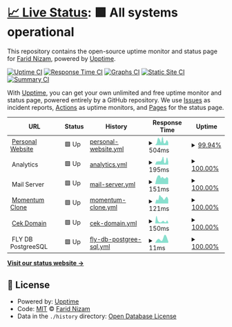 # [📈 Live Status](https://yuimatcha.github.io/uptime): <!--live status--> **🟩 All systems operational**

This repository contains the open-source uptime monitor and status page for [Farid Nizam](www.onolune.me), powered by [Upptime](https://github.com/upptime/upptime).

[![Uptime CI](https://github.com/yuimatcha/uptime/workflows/Uptime%20CI/badge.svg)](https://github.com/yuimatcha/uptime/actions?query=workflow%3A%22Uptime+CI%22)
[![Response Time CI](https://github.com/yuimatcha/uptime/workflows/Response%20Time%20CI/badge.svg)](https://github.com/yuimatcha/uptime/actions?query=workflow%3A%22Response+Time+CI%22)
[![Graphs CI](https://github.com/yuimatcha/uptime/workflows/Graphs%20CI/badge.svg)](https://github.com/yuimatcha/uptime/actions?query=workflow%3A%22Graphs+CI%22)
[![Static Site CI](https://github.com/yuimatcha/uptime/workflows/Static%20Site%20CI/badge.svg)](https://github.com/yuimatcha/uptime/actions?query=workflow%3A%22Static+Site+CI%22)
[![Summary CI](https://github.com/yuimatcha/uptime/workflows/Summary%20CI/badge.svg)](https://github.com/yuimatcha/uptime/actions?query=workflow%3A%22Summary+CI%22)

With [Upptime](https://upptime.js.org), you can get your own unlimited and free uptime monitor and status page, powered entirely by a GitHub repository. We use [Issues](https://github.com/yuimatcha/uptime/issues) as incident reports, [Actions](https://github.com/yuimatcha/uptime/actions) as uptime monitors, and [Pages](https://yuimatcha.github.io/uptime) for the status page.

<!--start: status pages-->
<!-- This summary is generated by Upptime (https://github.com/upptime/upptime) -->
<!-- Do not edit this manually, your changes will be overwritten -->
<!-- prettier-ignore -->
| URL | Status | History | Response Time | Uptime |
| --- | ------ | ------- | ------------- | ------ |
| <img alt="" src="https://www.farid.cyou/favicon.ico" height="13"> [Personal Website](https://www.farid.cyou) | 🟩 Up | [personal-website.yml](https://github.com/faridhnzz/uptime/commits/HEAD/history/personal-website.yml) | <details><summary><img alt="Response time graph" src="./graphs/personal-website/response-time-week.png" height="20"> 504ms</summary><br><a href="https://faridhnzz.github.io/uptime/history/personal-website"><img alt="Response time 462" src="https://img.shields.io/endpoint?url=https%3A%2F%2Fraw.githubusercontent.com%2Ffaridhnzz%2Fuptime%2FHEAD%2Fapi%2Fpersonal-website%2Fresponse-time.json"></a><br><a href="https://faridhnzz.github.io/uptime/history/personal-website"><img alt="24-hour response time 273" src="https://img.shields.io/endpoint?url=https%3A%2F%2Fraw.githubusercontent.com%2Ffaridhnzz%2Fuptime%2FHEAD%2Fapi%2Fpersonal-website%2Fresponse-time-day.json"></a><br><a href="https://faridhnzz.github.io/uptime/history/personal-website"><img alt="7-day response time 504" src="https://img.shields.io/endpoint?url=https%3A%2F%2Fraw.githubusercontent.com%2Ffaridhnzz%2Fuptime%2FHEAD%2Fapi%2Fpersonal-website%2Fresponse-time-week.json"></a><br><a href="https://faridhnzz.github.io/uptime/history/personal-website"><img alt="30-day response time 590" src="https://img.shields.io/endpoint?url=https%3A%2F%2Fraw.githubusercontent.com%2Ffaridhnzz%2Fuptime%2FHEAD%2Fapi%2Fpersonal-website%2Fresponse-time-month.json"></a><br><a href="https://faridhnzz.github.io/uptime/history/personal-website"><img alt="1-year response time 462" src="https://img.shields.io/endpoint?url=https%3A%2F%2Fraw.githubusercontent.com%2Ffaridhnzz%2Fuptime%2FHEAD%2Fapi%2Fpersonal-website%2Fresponse-time-year.json"></a></details> | <details><summary><a href="https://faridhnzz.github.io/uptime/history/personal-website">99.94%</a></summary><a href="https://faridhnzz.github.io/uptime/history/personal-website"><img alt="All-time uptime 99.00%" src="https://img.shields.io/endpoint?url=https%3A%2F%2Fraw.githubusercontent.com%2Ffaridhnzz%2Fuptime%2FHEAD%2Fapi%2Fpersonal-website%2Fuptime.json"></a><br><a href="https://faridhnzz.github.io/uptime/history/personal-website"><img alt="24-hour uptime 99.60%" src="https://img.shields.io/endpoint?url=https%3A%2F%2Fraw.githubusercontent.com%2Ffaridhnzz%2Fuptime%2FHEAD%2Fapi%2Fpersonal-website%2Fuptime-day.json"></a><br><a href="https://faridhnzz.github.io/uptime/history/personal-website"><img alt="7-day uptime 99.94%" src="https://img.shields.io/endpoint?url=https%3A%2F%2Fraw.githubusercontent.com%2Ffaridhnzz%2Fuptime%2FHEAD%2Fapi%2Fpersonal-website%2Fuptime-week.json"></a><br><a href="https://faridhnzz.github.io/uptime/history/personal-website"><img alt="30-day uptime 99.71%" src="https://img.shields.io/endpoint?url=https%3A%2F%2Fraw.githubusercontent.com%2Ffaridhnzz%2Fuptime%2FHEAD%2Fapi%2Fpersonal-website%2Fuptime-month.json"></a><br><a href="https://faridhnzz.github.io/uptime/history/personal-website"><img alt="1-year uptime 99.00%" src="https://img.shields.io/endpoint?url=https%3A%2F%2Fraw.githubusercontent.com%2Ffaridhnzz%2Fuptime%2FHEAD%2Fapi%2Fpersonal-website%2Fuptime-year.json"></a></details>
| <img alt="" src="https://i.imgur.com/NnB33FF.png" height="13"> Analytics | 🟩 Up | [analytics.yml](https://github.com/faridhnzz/uptime/commits/HEAD/history/analytics.yml) | <details><summary><img alt="Response time graph" src="./graphs/analytics/response-time-week.png" height="20"> 195ms</summary><br><a href="https://faridhnzz.github.io/uptime/history/analytics"><img alt="Response time 226" src="https://img.shields.io/endpoint?url=https%3A%2F%2Fraw.githubusercontent.com%2Ffaridhnzz%2Fuptime%2FHEAD%2Fapi%2Fanalytics%2Fresponse-time.json"></a><br><a href="https://faridhnzz.github.io/uptime/history/analytics"><img alt="24-hour response time 139" src="https://img.shields.io/endpoint?url=https%3A%2F%2Fraw.githubusercontent.com%2Ffaridhnzz%2Fuptime%2FHEAD%2Fapi%2Fanalytics%2Fresponse-time-day.json"></a><br><a href="https://faridhnzz.github.io/uptime/history/analytics"><img alt="7-day response time 195" src="https://img.shields.io/endpoint?url=https%3A%2F%2Fraw.githubusercontent.com%2Ffaridhnzz%2Fuptime%2FHEAD%2Fapi%2Fanalytics%2Fresponse-time-week.json"></a><br><a href="https://faridhnzz.github.io/uptime/history/analytics"><img alt="30-day response time 364" src="https://img.shields.io/endpoint?url=https%3A%2F%2Fraw.githubusercontent.com%2Ffaridhnzz%2Fuptime%2FHEAD%2Fapi%2Fanalytics%2Fresponse-time-month.json"></a><br><a href="https://faridhnzz.github.io/uptime/history/analytics"><img alt="1-year response time 226" src="https://img.shields.io/endpoint?url=https%3A%2F%2Fraw.githubusercontent.com%2Ffaridhnzz%2Fuptime%2FHEAD%2Fapi%2Fanalytics%2Fresponse-time-year.json"></a></details> | <details><summary><a href="https://faridhnzz.github.io/uptime/history/analytics">100.00%</a></summary><a href="https://faridhnzz.github.io/uptime/history/analytics"><img alt="All-time uptime 99.91%" src="https://img.shields.io/endpoint?url=https%3A%2F%2Fraw.githubusercontent.com%2Ffaridhnzz%2Fuptime%2FHEAD%2Fapi%2Fanalytics%2Fuptime.json"></a><br><a href="https://faridhnzz.github.io/uptime/history/analytics"><img alt="24-hour uptime 100.00%" src="https://img.shields.io/endpoint?url=https%3A%2F%2Fraw.githubusercontent.com%2Ffaridhnzz%2Fuptime%2FHEAD%2Fapi%2Fanalytics%2Fuptime-day.json"></a><br><a href="https://faridhnzz.github.io/uptime/history/analytics"><img alt="7-day uptime 100.00%" src="https://img.shields.io/endpoint?url=https%3A%2F%2Fraw.githubusercontent.com%2Ffaridhnzz%2Fuptime%2FHEAD%2Fapi%2Fanalytics%2Fuptime-week.json"></a><br><a href="https://faridhnzz.github.io/uptime/history/analytics"><img alt="30-day uptime 100.00%" src="https://img.shields.io/endpoint?url=https%3A%2F%2Fraw.githubusercontent.com%2Ffaridhnzz%2Fuptime%2FHEAD%2Fapi%2Fanalytics%2Fuptime-month.json"></a><br><a href="https://faridhnzz.github.io/uptime/history/analytics"><img alt="1-year uptime 99.91%" src="https://img.shields.io/endpoint?url=https%3A%2F%2Fraw.githubusercontent.com%2Ffaridhnzz%2Fuptime%2FHEAD%2Fapi%2Fanalytics%2Fuptime-year.json"></a></details>
| <img alt="" src="https://i.imgur.com/iAqTLq1.png" height="13"> Mail Server | 🟩 Up | [mail-server.yml](https://github.com/faridhnzz/uptime/commits/HEAD/history/mail-server.yml) | <details><summary><img alt="Response time graph" src="./graphs/mail-server/response-time-week.png" height="20"> 151ms</summary><br><a href="https://faridhnzz.github.io/uptime/history/mail-server"><img alt="Response time 165" src="https://img.shields.io/endpoint?url=https%3A%2F%2Fraw.githubusercontent.com%2Ffaridhnzz%2Fuptime%2FHEAD%2Fapi%2Fmail-server%2Fresponse-time.json"></a><br><a href="https://faridhnzz.github.io/uptime/history/mail-server"><img alt="24-hour response time 128" src="https://img.shields.io/endpoint?url=https%3A%2F%2Fraw.githubusercontent.com%2Ffaridhnzz%2Fuptime%2FHEAD%2Fapi%2Fmail-server%2Fresponse-time-day.json"></a><br><a href="https://faridhnzz.github.io/uptime/history/mail-server"><img alt="7-day response time 151" src="https://img.shields.io/endpoint?url=https%3A%2F%2Fraw.githubusercontent.com%2Ffaridhnzz%2Fuptime%2FHEAD%2Fapi%2Fmail-server%2Fresponse-time-week.json"></a><br><a href="https://faridhnzz.github.io/uptime/history/mail-server"><img alt="30-day response time 155" src="https://img.shields.io/endpoint?url=https%3A%2F%2Fraw.githubusercontent.com%2Ffaridhnzz%2Fuptime%2FHEAD%2Fapi%2Fmail-server%2Fresponse-time-month.json"></a><br><a href="https://faridhnzz.github.io/uptime/history/mail-server"><img alt="1-year response time 165" src="https://img.shields.io/endpoint?url=https%3A%2F%2Fraw.githubusercontent.com%2Ffaridhnzz%2Fuptime%2FHEAD%2Fapi%2Fmail-server%2Fresponse-time-year.json"></a></details> | <details><summary><a href="https://faridhnzz.github.io/uptime/history/mail-server">100.00%</a></summary><a href="https://faridhnzz.github.io/uptime/history/mail-server"><img alt="All-time uptime 100.00%" src="https://img.shields.io/endpoint?url=https%3A%2F%2Fraw.githubusercontent.com%2Ffaridhnzz%2Fuptime%2FHEAD%2Fapi%2Fmail-server%2Fuptime.json"></a><br><a href="https://faridhnzz.github.io/uptime/history/mail-server"><img alt="24-hour uptime 100.00%" src="https://img.shields.io/endpoint?url=https%3A%2F%2Fraw.githubusercontent.com%2Ffaridhnzz%2Fuptime%2FHEAD%2Fapi%2Fmail-server%2Fuptime-day.json"></a><br><a href="https://faridhnzz.github.io/uptime/history/mail-server"><img alt="7-day uptime 100.00%" src="https://img.shields.io/endpoint?url=https%3A%2F%2Fraw.githubusercontent.com%2Ffaridhnzz%2Fuptime%2FHEAD%2Fapi%2Fmail-server%2Fuptime-week.json"></a><br><a href="https://faridhnzz.github.io/uptime/history/mail-server"><img alt="30-day uptime 100.00%" src="https://img.shields.io/endpoint?url=https%3A%2F%2Fraw.githubusercontent.com%2Ffaridhnzz%2Fuptime%2FHEAD%2Fapi%2Fmail-server%2Fuptime-month.json"></a><br><a href="https://faridhnzz.github.io/uptime/history/mail-server"><img alt="1-year uptime 100.00%" src="https://img.shields.io/endpoint?url=https%3A%2F%2Fraw.githubusercontent.com%2Ffaridhnzz%2Fuptime%2FHEAD%2Fapi%2Fmail-server%2Fuptime-year.json"></a></details>
| <img alt="" src="https://momentum-clone.pages.dev/favicon.ico" height="13"> [Momentum Clone](https://momentum-clone.pages.dev) | 🟩 Up | [momentum-clone.yml](https://github.com/faridhnzz/uptime/commits/HEAD/history/momentum-clone.yml) | <details><summary><img alt="Response time graph" src="./graphs/momentum-clone/response-time-week.png" height="20"> 121ms</summary><br><a href="https://faridhnzz.github.io/uptime/history/momentum-clone"><img alt="Response time 112" src="https://img.shields.io/endpoint?url=https%3A%2F%2Fraw.githubusercontent.com%2Ffaridhnzz%2Fuptime%2FHEAD%2Fapi%2Fmomentum-clone%2Fresponse-time.json"></a><br><a href="https://faridhnzz.github.io/uptime/history/momentum-clone"><img alt="24-hour response time 94" src="https://img.shields.io/endpoint?url=https%3A%2F%2Fraw.githubusercontent.com%2Ffaridhnzz%2Fuptime%2FHEAD%2Fapi%2Fmomentum-clone%2Fresponse-time-day.json"></a><br><a href="https://faridhnzz.github.io/uptime/history/momentum-clone"><img alt="7-day response time 121" src="https://img.shields.io/endpoint?url=https%3A%2F%2Fraw.githubusercontent.com%2Ffaridhnzz%2Fuptime%2FHEAD%2Fapi%2Fmomentum-clone%2Fresponse-time-week.json"></a><br><a href="https://faridhnzz.github.io/uptime/history/momentum-clone"><img alt="30-day response time 123" src="https://img.shields.io/endpoint?url=https%3A%2F%2Fraw.githubusercontent.com%2Ffaridhnzz%2Fuptime%2FHEAD%2Fapi%2Fmomentum-clone%2Fresponse-time-month.json"></a><br><a href="https://faridhnzz.github.io/uptime/history/momentum-clone"><img alt="1-year response time 112" src="https://img.shields.io/endpoint?url=https%3A%2F%2Fraw.githubusercontent.com%2Ffaridhnzz%2Fuptime%2FHEAD%2Fapi%2Fmomentum-clone%2Fresponse-time-year.json"></a></details> | <details><summary><a href="https://faridhnzz.github.io/uptime/history/momentum-clone">100.00%</a></summary><a href="https://faridhnzz.github.io/uptime/history/momentum-clone"><img alt="All-time uptime 99.96%" src="https://img.shields.io/endpoint?url=https%3A%2F%2Fraw.githubusercontent.com%2Ffaridhnzz%2Fuptime%2FHEAD%2Fapi%2Fmomentum-clone%2Fuptime.json"></a><br><a href="https://faridhnzz.github.io/uptime/history/momentum-clone"><img alt="24-hour uptime 100.00%" src="https://img.shields.io/endpoint?url=https%3A%2F%2Fraw.githubusercontent.com%2Ffaridhnzz%2Fuptime%2FHEAD%2Fapi%2Fmomentum-clone%2Fuptime-day.json"></a><br><a href="https://faridhnzz.github.io/uptime/history/momentum-clone"><img alt="7-day uptime 100.00%" src="https://img.shields.io/endpoint?url=https%3A%2F%2Fraw.githubusercontent.com%2Ffaridhnzz%2Fuptime%2FHEAD%2Fapi%2Fmomentum-clone%2Fuptime-week.json"></a><br><a href="https://faridhnzz.github.io/uptime/history/momentum-clone"><img alt="30-day uptime 99.57%" src="https://img.shields.io/endpoint?url=https%3A%2F%2Fraw.githubusercontent.com%2Ffaridhnzz%2Fuptime%2FHEAD%2Fapi%2Fmomentum-clone%2Fuptime-month.json"></a><br><a href="https://faridhnzz.github.io/uptime/history/momentum-clone"><img alt="1-year uptime 99.96%" src="https://img.shields.io/endpoint?url=https%3A%2F%2Fraw.githubusercontent.com%2Ffaridhnzz%2Fuptime%2FHEAD%2Fapi%2Fmomentum-clone%2Fuptime-year.json"></a></details>
| <img alt="" src="https://cekdomain.js.org/favicon.ico" height="13"> [Cek Domain](https://cekdomain.js.org) | 🟩 Up | [cek-domain.yml](https://github.com/faridhnzz/uptime/commits/HEAD/history/cek-domain.yml) | <details><summary><img alt="Response time graph" src="./graphs/cek-domain/response-time-week.png" height="20"> 150ms</summary><br><a href="https://faridhnzz.github.io/uptime/history/cek-domain"><img alt="Response time 268" src="https://img.shields.io/endpoint?url=https%3A%2F%2Fraw.githubusercontent.com%2Ffaridhnzz%2Fuptime%2FHEAD%2Fapi%2Fcek-domain%2Fresponse-time.json"></a><br><a href="https://faridhnzz.github.io/uptime/history/cek-domain"><img alt="24-hour response time 60" src="https://img.shields.io/endpoint?url=https%3A%2F%2Fraw.githubusercontent.com%2Ffaridhnzz%2Fuptime%2FHEAD%2Fapi%2Fcek-domain%2Fresponse-time-day.json"></a><br><a href="https://faridhnzz.github.io/uptime/history/cek-domain"><img alt="7-day response time 150" src="https://img.shields.io/endpoint?url=https%3A%2F%2Fraw.githubusercontent.com%2Ffaridhnzz%2Fuptime%2FHEAD%2Fapi%2Fcek-domain%2Fresponse-time-week.json"></a><br><a href="https://faridhnzz.github.io/uptime/history/cek-domain"><img alt="30-day response time 373" src="https://img.shields.io/endpoint?url=https%3A%2F%2Fraw.githubusercontent.com%2Ffaridhnzz%2Fuptime%2FHEAD%2Fapi%2Fcek-domain%2Fresponse-time-month.json"></a><br><a href="https://faridhnzz.github.io/uptime/history/cek-domain"><img alt="1-year response time 268" src="https://img.shields.io/endpoint?url=https%3A%2F%2Fraw.githubusercontent.com%2Ffaridhnzz%2Fuptime%2FHEAD%2Fapi%2Fcek-domain%2Fresponse-time-year.json"></a></details> | <details><summary><a href="https://faridhnzz.github.io/uptime/history/cek-domain">100.00%</a></summary><a href="https://faridhnzz.github.io/uptime/history/cek-domain"><img alt="All-time uptime 99.96%" src="https://img.shields.io/endpoint?url=https%3A%2F%2Fraw.githubusercontent.com%2Ffaridhnzz%2Fuptime%2FHEAD%2Fapi%2Fcek-domain%2Fuptime.json"></a><br><a href="https://faridhnzz.github.io/uptime/history/cek-domain"><img alt="24-hour uptime 100.00%" src="https://img.shields.io/endpoint?url=https%3A%2F%2Fraw.githubusercontent.com%2Ffaridhnzz%2Fuptime%2FHEAD%2Fapi%2Fcek-domain%2Fuptime-day.json"></a><br><a href="https://faridhnzz.github.io/uptime/history/cek-domain"><img alt="7-day uptime 100.00%" src="https://img.shields.io/endpoint?url=https%3A%2F%2Fraw.githubusercontent.com%2Ffaridhnzz%2Fuptime%2FHEAD%2Fapi%2Fcek-domain%2Fuptime-week.json"></a><br><a href="https://faridhnzz.github.io/uptime/history/cek-domain"><img alt="30-day uptime 99.78%" src="https://img.shields.io/endpoint?url=https%3A%2F%2Fraw.githubusercontent.com%2Ffaridhnzz%2Fuptime%2FHEAD%2Fapi%2Fcek-domain%2Fuptime-month.json"></a><br><a href="https://faridhnzz.github.io/uptime/history/cek-domain"><img alt="1-year uptime 99.96%" src="https://img.shields.io/endpoint?url=https%3A%2F%2Fraw.githubusercontent.com%2Ffaridhnzz%2Fuptime%2FHEAD%2Fapi%2Fcek-domain%2Fuptime-year.json"></a></details>
| <img alt="" src="https://favicons.githubusercontent.com/null" height="13"> FLY DB PostgreeSQL | 🟩 Up | [fly-db-postgree-sql.yml](https://github.com/faridhnzz/uptime/commits/HEAD/history/fly-db-postgree-sql.yml) | <details><summary><img alt="Response time graph" src="./graphs/fly-db-postgree-sql/response-time-week.png" height="20"> 11ms</summary><br><a href="https://faridhnzz.github.io/uptime/history/fly-db-postgree-sql"><img alt="Response time 11" src="https://img.shields.io/endpoint?url=https%3A%2F%2Fraw.githubusercontent.com%2Ffaridhnzz%2Fuptime%2FHEAD%2Fapi%2Ffly-db-postgree-sql%2Fresponse-time.json"></a><br><a href="https://faridhnzz.github.io/uptime/history/fly-db-postgree-sql"><img alt="24-hour response time 4" src="https://img.shields.io/endpoint?url=https%3A%2F%2Fraw.githubusercontent.com%2Ffaridhnzz%2Fuptime%2FHEAD%2Fapi%2Ffly-db-postgree-sql%2Fresponse-time-day.json"></a><br><a href="https://faridhnzz.github.io/uptime/history/fly-db-postgree-sql"><img alt="7-day response time 11" src="https://img.shields.io/endpoint?url=https%3A%2F%2Fraw.githubusercontent.com%2Ffaridhnzz%2Fuptime%2FHEAD%2Fapi%2Ffly-db-postgree-sql%2Fresponse-time-week.json"></a><br><a href="https://faridhnzz.github.io/uptime/history/fly-db-postgree-sql"><img alt="30-day response time 11" src="https://img.shields.io/endpoint?url=https%3A%2F%2Fraw.githubusercontent.com%2Ffaridhnzz%2Fuptime%2FHEAD%2Fapi%2Ffly-db-postgree-sql%2Fresponse-time-month.json"></a><br><a href="https://faridhnzz.github.io/uptime/history/fly-db-postgree-sql"><img alt="1-year response time 11" src="https://img.shields.io/endpoint?url=https%3A%2F%2Fraw.githubusercontent.com%2Ffaridhnzz%2Fuptime%2FHEAD%2Fapi%2Ffly-db-postgree-sql%2Fresponse-time-year.json"></a></details> | <details><summary><a href="https://faridhnzz.github.io/uptime/history/fly-db-postgree-sql">100.00%</a></summary><a href="https://faridhnzz.github.io/uptime/history/fly-db-postgree-sql"><img alt="All-time uptime 100.00%" src="https://img.shields.io/endpoint?url=https%3A%2F%2Fraw.githubusercontent.com%2Ffaridhnzz%2Fuptime%2FHEAD%2Fapi%2Ffly-db-postgree-sql%2Fuptime.json"></a><br><a href="https://faridhnzz.github.io/uptime/history/fly-db-postgree-sql"><img alt="24-hour uptime 100.00%" src="https://img.shields.io/endpoint?url=https%3A%2F%2Fraw.githubusercontent.com%2Ffaridhnzz%2Fuptime%2FHEAD%2Fapi%2Ffly-db-postgree-sql%2Fuptime-day.json"></a><br><a href="https://faridhnzz.github.io/uptime/history/fly-db-postgree-sql"><img alt="7-day uptime 100.00%" src="https://img.shields.io/endpoint?url=https%3A%2F%2Fraw.githubusercontent.com%2Ffaridhnzz%2Fuptime%2FHEAD%2Fapi%2Ffly-db-postgree-sql%2Fuptime-week.json"></a><br><a href="https://faridhnzz.github.io/uptime/history/fly-db-postgree-sql"><img alt="30-day uptime 100.00%" src="https://img.shields.io/endpoint?url=https%3A%2F%2Fraw.githubusercontent.com%2Ffaridhnzz%2Fuptime%2FHEAD%2Fapi%2Ffly-db-postgree-sql%2Fuptime-month.json"></a><br><a href="https://faridhnzz.github.io/uptime/history/fly-db-postgree-sql"><img alt="1-year uptime 100.00%" src="https://img.shields.io/endpoint?url=https%3A%2F%2Fraw.githubusercontent.com%2Ffaridhnzz%2Fuptime%2FHEAD%2Fapi%2Ffly-db-postgree-sql%2Fuptime-year.json"></a></details>

<!--end: status pages-->

[**Visit our status website →**](https://yuimatcha.github.io/uptime)

## 📄 License

- Powered by: [Upptime](https://github.com/upptime/upptime)
- Code: [MIT](./LICENSE) © [Farid Nizam](www.onolune.me)
- Data in the `./history` directory: [Open Database License](https://opendatacommons.org/licenses/odbl/1-0/)
